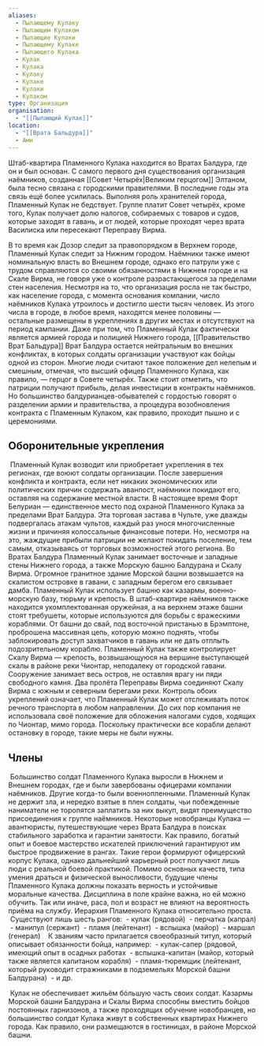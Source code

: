 ```yaml
---
aliases:
  - Пылающему Кулаку
  - Пылающим Кулаком
  - Пылающие Кулаки
  - Пылающему Кулаке
  - Пылающего Кулака
  - Кулак 
  - Кулака
  - Кулаку 
  - Кулаке 
  - Кулаки 
  - Кулаком 
type: Организация
organisation:
  - "[[Пылающий Кулак]]"
location:
  - "[[Врата Бальдура]]"
  - Амн
---
```


Штаб-квартира Пламенного Кулака находится во Вратах Балдура, где он и был основан. С самого первого дня существования организация наёмников, созданная [[Совет Четырёх|Великим герцогом]] Элтаном, была тесно связана с городскими правителями. В последние годы эта связь ещё более усилилась. Выполняя роль хранителей города, Пламенный Кулак не бедствует. Группе платит Совет четырёх, кроме того, Кулак получает долю налогов, собираемых с товаров и судов, которые заходят в гавань, и от людей, которые проходят через врата Василиска или пересекают Переправу Вирма. 

В то время как Дозор следит за правопорядком в Верхнем городе, Пламенный Кулак следит за Нижним городом. Наёмники также имеют номинальную власть во Внешнем городе, однако его патрули уже с трудом справляются со своими обязанностями в Нижнем городе и на Скале Вирма, не говоря уже о контроле разрастающегося за пределами стен населения. Несмотря на то, что организация росла не так быстро, как население города, с момента основания компании, число наёмников Кулака утроилось и достигло шести тысяч человек. Из этого числа в городе, в любое время, находятся менее половины — остальные размещены в укреплениях в других местах и отсутствуют на период кампании. Даже при том, что Пламенный Кулак фактически является армией города и полицией Нижнего города, [[Правительство Врат Бальдура]] Врат Балдура остается нейтральным во внешних конфликтах, в которых солдаты организации участвуют как бойцы одной из сторон. Многие люди считают такое положение дел нелепым и смешным, отмечая, что высший офицер Пламенного Кулака, как правило, — герцог в Совете четырёх. Также стоит отметить, что патриции получают прибыль, делая инвестиции в контракты наёмников. Но большинство балдурианцев-обывателей с гордостью говорят о разделении армии и правительства, а процедура возобновления контракта с Пламенным Кулаком, как правило, проходит пышно и с церемониями. 

## Оборонительные укрепления

 Пламенный Кулак возводит или приобретает укрепления в тех регионах, где воюют солдаты организации. После завершения конфликта и контракта, если нет никаких экономических или политических причин содержать аванпост, наёмники покидают его, оставляя на содержание местной власти. В настоящее время Форт Белуриан — единственное место под охраной Пламенного Кулака за пределами Врат Балдура. Эта торговая застава в Чульте, уже дважды подвергалась атакам чультов, каждый раз унося многочисленные жизни и причиняя колоссальные финансовые потери. Но, несмотря на это, жаждущие прибыли патриции не желают покидать поселение, тем самым, отказываясь от торговых возможностей этого региона. Во Вратах Балдура Пламенный Кулак занимает восточные и западные стены Нижнего города, а также Морскую башню Балдурана и Скалу Вирма. Огромное гранитное здание Морской башни возвышается на скалистом островке в гавани, с западным берегом его связывает дамба. Пламенный Кулак использует башню как казармы, военно-морскую базу, тюрьму и крепость. В штаб-квартире наёмников также находится укомплектованная оружейная, а на верхнем этаже башни стоят требушеты, которые используются для борьбы с вражескими кораблями. От башни до свай, под восточной пристанью в Брэмптоне, проброшена массивная цепь, которую можно поднять, чтобы заблокировать доступ захватчиков в гавань или не дать отплыть подозрительному кораблю. Пламенный Кулак также контролирует Скалу Вирма — крепость, возвышающуюся на вершине выступающей скалы в районе реки Чионтар, неподалеку от городской гавани. Сооружение занимает весь остров, не оставляя врагу ни пяди свободного камня. Два пролёта Переправы Вирма соединяют Скалу Вирма с южным и северным берегами реки. Контроль обоих укреплений означает, что Пламенный Кулак может отслеживать поток речного транспорта в любом направлении. До сих пор компания не использовала своё положение для обложения налогами судов, ходящих по Чионтар, мимо города. Поскольку практически все корабли делают остановку в городе, такие меры не были нужны. 

## Члены

 Большинство солдат Пламенного Кулака выросли в Нижнем и Внешнем городах, где и были завербованы офицерами компании наёмников. Другие когда-то были военнопленными. Пламенный Кулак не держит зла, и нередко взятые в плен солдаты, чьи побежденные наниматели не торопятся заплатить за них выкуп, видят преимущество присоединения к группе наёмников. Некоторые новобранцы Кулака — авантюристы, путешествующие через Врата Балдура в поисках стабильного заработка и гарантии занятости. Как правило, богатый опыт и боевое мастерство искателей приключений гарантируют им быстрое продвижение в рангах. Такие герои формируют офицерский корпус Кулака, однако дальнейший карьерный рост получают лишь люди с реальной боевой практикой. Помимо основных качеств, типа умения драться и физической выносливости, будущие члены Пламенного Кулака должны показать верность и устойчивые моральные качества. Дисциплина в поле крайне важна, но ей можно обучить. Так или иначе, раса, пол и возраст не влияют на вероятность приёма на службу. Иерархия Пламенного Кулака относительно проста. 
 
 Существуют лишь шесть рангов: 
 - кулак (рядовой) 
 - перчатка (капрал)
 - манипул (сержант)
 - пламя (лейтенант)
 - вспышка (майор)
 - маршал (генерал)
 
 К званиям часто прилагается своеобразный титул, который описывает обязанности бойца, например:
 - кулак-сапер (рядовой, имеющий опыт в осадных работах 
 - вспышка-капитан (майор, который также является капитаном корабля)
 - пламя-тюремщик (лейтенант, который руководит стражниками в подземельях Морской башни Балдурана)
 - и др.

 Кулак не обеспечивает жильём бóльшую часть своих солдат. Казармы Морской башни Балдурана и Скалы Вирма способны вместить бойцов постоянных гарнизонов, а также проходящих обучение новобранцев, но большинство солдат Кулака живут в собственных квартирах Нижнего города. Как правило, они размещаются в гостиницах, в районе Морской башни.